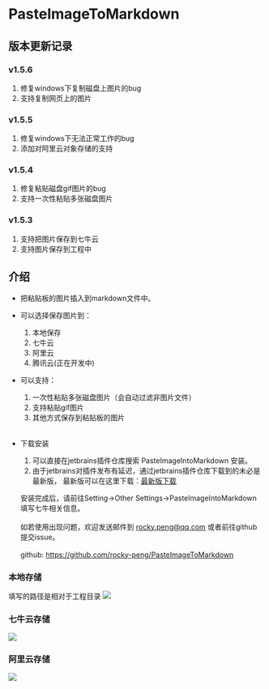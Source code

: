 # PasteImageToMarkdown

## 版本更新记录
### v1.5.6
1. 修复windows下复制磁盘上图片的bug
2. 支持复制网页上的图片

### v1.5.5
1. 修复windows下无法正常工作的bug
2. 添加对阿里云对象存储的支持


### v1.5.4
1. 修复粘贴磁盘gif图片的bug
2. 支持一次性粘贴多张磁盘图片


### v1.5.3
1. 支持把图片保存到七牛云
2. 支持图片保存到工程中

## 介绍
- 把粘贴板的图片插入到markdown文件中。
- 可以选择保存图片到：<br>
    1. 本地保存<br>
    2. 七牛云<br>
    3. 阿里云<br>
    4. 腾讯云(正在开发中)<br>
    
- 可以支持：<br>
    1. 一次性粘贴多张磁盘图片（会自动过滤非图片文件）<br>
    2. 支持粘贴gif图片<br>
    3. 其他方式保存到粘贴板的图片<br><br>  
          
- 下载安装
    1. 可以直接在jetbrains插件仓库搜索 PasteImageIntoMarkdown 安装。
    2. 由于jetbrains对插件发布有延迟，通过jetbrains插件仓库下载到的未必是最新版，
    最新版可以在这里下载：[最新版下载][https://github.com/rocky-peng/PasteImageToMarkdown/releases/latest]
    
    安装完成后，请前往Setting->Other Settings->PasteImageIntoMarkdown填写七牛相关信息。<br><br>
    如若使用出现问题，欢迎发送邮件到 rocky.peng@qq.com 或者前往github提交issue。<br><br>
    github: <a href="https://github.com/rocky-peng/PasteImageToMarkdown">https://github.com/rocky-peng/PasteImageToMarkdown</a>
  
### 本地存储
填写的路径是相对于工程目录
![](http://img.ljd.leyongleshi.com/markdown/118043455692180.png)

### 七牛云存储
![](http://img.ljd.leyongleshi.com/markdown/118192020648670.png)

### 阿里云存储
![](http://img.ljd.leyongleshi.com/pasteimageintomarkdown/2020-01-16/19-54-46/50881806149784.png)

[https://github.com/rocky-peng/PasteImageToMarkdown/releases/latest]: https://github.com/rocky-peng/PasteImageToMarkdown/releases/latest
